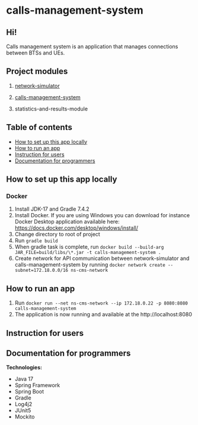 # calls-management-system

## Hi!
Calls management system is an application that manages connections between BTSs and UEs.

## Project modules

1. [network-simulator](https://github.com/PiotrStoklosa/network-simulator)


2. [calls-management-system](https://github.com/PiotrStoklosa/calls-management-system)


3. statistics-and-results-module



## Table of contents
* [How to set up this app locally](#How-to-set-up-this-app-locally)
* [How to run an app](#How-to-run-an-app)
* [Instruction for users](#Instruction-for-users)
* [Documentation for programmers](#Documentation-for-programmers)

## How to set up this app locally
### Docker
1. Install JDK-17 and Gradle 7.4.2
2. Install Docker. If you are using Windows you can download for instance Docker Desktop application available here: https://docs.docker.com/desktop/windows/install/
3. Change directory to root of project
4. Run ```gradle build```
5. When gradle task is complete, run ```docker build --build-arg JAR_FILE=build/libs/\*.jar -t calls-management-system .```
6. Create network for API communication between network-simulator and calls-management-system by running ```docker network create --subnet=172.18.0.0/16 ns-cms-network```
## How to run an app
1. Run ```docker run --net ns-cms-network --ip 172.18.0.22 -p 8080:8080 calls-management-system```
3. The application is now running and available at the http://localhost:8080

## Instruction for users

## Documentation for programmers


**Technologies:**
- Java 17
- Spring Framework
- Spring Boot
- Gradle
- Log4j2
- JUnit5
- Mockito
